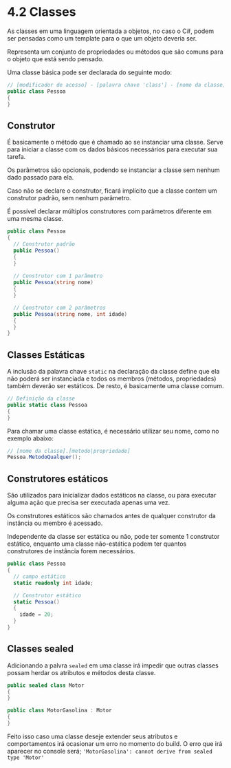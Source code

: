 # 4.2 Classes

As classes em uma linguagem orientada a objetos, no caso o C#, podem ser pensadas como um template para o que um objeto deveria ser.

Representa um conjunto de propriedades ou métodos que são comuns para o objeto que está sendo pensado.

Uma classe básica pode ser declarada do seguinte modo:
```csharp
// [modificador de acesso] - [palavra chave 'class'] - [nome da classe]
public class Pessoa
{
}
```

## Construtor

É basicamente o método que é chamado ao se instanciar uma classe. Serve para iniciar a classe com os dados básicos necessários para executar sua tarefa.

Os parâmetros são opcionais, podendo se instanciar a classe sem nenhum dado passado para ela.

Caso não se declare o construtor, ficará implícito que a classe contem um construtor padrão, sem nenhum parâmetro.

É possível declarar múltiplos construtores com parâmetros diferente em uma mesma classe.

```csharp
public class Pessoa
{
  // Construtor padrão
  public Pessoa() 
  {
  }
  
  // Construtor com 1 parâmetro
  public Pessoa(string nome) 
  {
  }

  // Construtor com 2 parâmetros
  public Pessoa(string nome, int idade) 
  {
  }
}
```

## Classes Estáticas

A inclusão da palavra chave ``static`` na declaração da classe define que ela não poderá ser instanciada e todos os membros (métodos, propriedades) também deverão ser estáticos. De resto, é basicamente uma classe comum.

```csharp
// Definição da classe
public static class Pessoa
{
}
```

Para chamar uma classe estática, é necessário utilizar seu nome, como no exemplo abaixo:

```csharp
// [nome da classe].[metodo|propriedade]
Pessoa.MetodoQualquer();
```

## Construtores estáticos

São utilizados para inicializar dados estáticos na classe, ou para executar alguma ação que precisa ser executada apenas uma vez.

Os construtores estáticos são chamados antes de qualquer construtor da instância ou membro é acessado.

Independente da classe ser estática ou não, pode ter somente 1 construtor estático, enquanto uma classe não-estática podem ter quantos construtores de instância forem necessários. 

```csharp
public class Pessoa
{
  // campo estático
  static readonly int idade;

  // Construtor estático
  static Pessoa()
  {
    idade = 20;
  }
} 
```

## Classes sealed

Adicionando a palvra ``sealed`` em uma classe irá impedir que outras classes possam herdar os atributos e métodos desta classe.
```csharp
public sealed class Motor
{  
}

public class MotorGasolina : Motor
{  
}
```
Feito isso caso uma classe deseje extender seus atributos e comportamentos irá ocasionar um erro no momento do build.
O erro que irá aparecer no console será;
``'MotorGasolina': cannot derive from sealed type 'Motor'``
